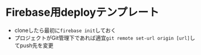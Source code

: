# Firebase用deployテンプレート
- cloneしたら最初に`firebase init`しておく
- プロジェクトがGit管理下であれば適宜`git remote set-url origin [url]`してpush先を変更